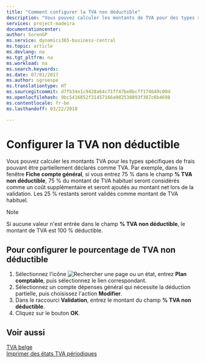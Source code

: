 ```yaml
---
title: "Comment configurer la TVA non déductible"
description: "Vous pouvez calculer les montants de TVA pour des types spécifiques de dépenses qui peuvent être partiellement déclarés comme soumis à la TVA."
services: project-madeira
documentationcenter: 
author: SorenGP
ms.service: dynamics365-business-central
ms.topic: article
ms.devlang: na
ms.tgt_pltfrm: na
ms.workload: na
ms.search.keywords: 
ms.date: 07/01/2017
ms.author: sgroespe
ms.translationtype: HT
ms.sourcegitcommit: d7fb34e1c9428a64c71ff47be8bcff174649c00d
ms.openlocfilehash: 9bc5416852f31457166a982538093f387c6b4698
ms.contentlocale: fr-be
ms.lasthandoff: 03/22/2018

---
```

# <a name="set-up-non-deductible-vat"></a>Configurer la TVA non déductible
Vous pouvez calculer les montants TVA pour les types spécifiques de frais pouvant être partiellement déclarés comme TVA. Par exemple, dans la fenêtre **Fiche compte général**, si vous entrez 75 % dans le champ **% TVA non déductible**, 75 % du montant de TVA habituel seront considérés comme un coût supplémentaire et seront ajoutés au montant net lors de la validation. Les 25 % restants seront validés comme montant de TVA habituel.  

> [!NOTE]  
>  Si aucune valeur n'est entrée dans le champ **% TVA non déductible**, le montant de TVA est 100 % déductible.  

## <a name="to-set-up-the-non-deductible-vat-percentage"></a>Pour configurer le pourcentage de TVA non déductible  

1.  Sélectionnez l'icône ![Rechercher une page ou un état](../../media/ui-search/search_small.png "icône Rechercher une page ou un état"), entrez **Plan comptable**, puis sélectionnez le lien correspondant.  
2.  Sélectionnez un compte dépenses général qui nécessite la déduction partielle, puis choisissez l'action **Modifier**.  
3.  Dans le raccourci **Validation**, entrez le montant du champ **% TVA non déductible**.  
4.  Cliquez sur le bouton **OK**.  

## <a name="see-also"></a>Voir aussi  
 [TVA belge](belgian-vat.md)   
 [Imprimer des états TVA périodiques](how-to-print-periodic-vat-reports.md)

